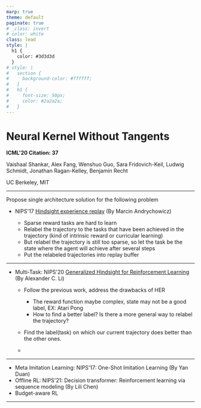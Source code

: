 ```yaml
---
marp: true
theme: default
paginate: true
# _class: invert
# color: white
class: lead
style: |
  h1 {
    color: #3d3d3d
  }
# style: |
#   section {
#     background-color: #ffffff;
#   }
#   h1 {
#     font-size: 50px;
#     color: #2a2a2a;
#   }
---
```


# Neural Kernel Without Tangents

**ICML'20 Citation: 37**

Vaishaal Shankar, Alex Fang, Wenshuo Guo,  Sara Fridovich-Keil, Ludwig Schmidt, Jonathan Ragan-Kelley, Benjamin Recht

UC Berkeley, MIT


---

Propose single architecture solution for the following problem

- NIPS'17 [Hindsight experience replay](https://papers.nips.cc/paper/2017/hash/453fadbd8a1a3af50a9df4df899537b5-Abstract.html) (By Marcin Andrychowicz)

  - Sparse reward tasks are hard to learn
  - Relabel the trajectory to the tasks that have been achieved in the trajectory (kind of intrinsic reward or curricular learning) 
  - But relabel the trajectory is still too sparse, so let the task be the state where the agent will achieve after several steps
  - Put the relabeled trajectories into replay buffer
  
---

- Multi-Task: NIPS'20 [Generalized Hindsight for Reinforcement Learning](https://proceedings.neurips.cc/paper/2020/file/57e5cb96e22546001f1d6520ff11d9ba-Paper.pdf) (By Alexander C. Li)

  - Follow the previous work, address the drawbacks of HER
  
    - The reward function maybe complex, state may not be a good label, EX: Atari Pong
    - How to find a better label? Is there a more general way to relabel the trajectory?
  - Find the label(task) on which our current trajectory does better than the other ones.
  - 

---

- Meta Imitation Learning: NIPS'17: One-Shot Imitation Learning (By Yan Duan)
- Offline RL: NIPS'21: Decision transformer: Reinforcement learning via sequence modeling (By Lili Chen)
- Budget-aware RL

---


